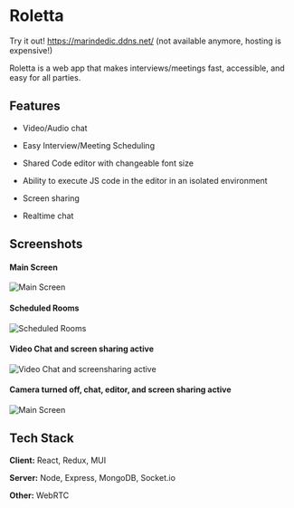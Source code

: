 
# Roletta
Try it out! https://marindedic.ddns.net/ (not available anymore, hosting is expensive!)

Roletta is a web app that makes interviews/meetings fast, accessible, and easy for all parties.


## Features

- Video/Audio chat

- Easy Interview/Meeting Scheduling

- Shared Code editor with changeable font size

- Ability to execute JS code in the editor in an isolated environment

- Screen sharing

- Realtime chat


## Screenshots

#### Main Screen
![Main Screen]([https://cdn.discordapp.com/attachments/769282603651956749/998635773408579584/roletta0.PNG?width=1371&height=670](https://media.discordapp.net/attachments/769282603651956749/998635773408579584/roletta0.PNG?ex=661d5d8a&is=660ae88a&hm=58dbe90ba3853eebe0ffede38cdc719aa9892ca55116b5352a6a90b193cda47b&=&format=webp&quality=lossless&width=959&height=469))

#### Scheduled Rooms
![Scheduled Rooms](https://cdn.discordapp.com/attachments/769282603651956749/998635773765091378/roletta1.PNG?width=1361&height=670)

#### Video Chat and screen sharing active
![Video Chat and screensharing active](https://cdn.discordapp.com/attachments/769282603651956749/998635774314557541/roletta3.PNG?width=1295&height=670)

#### Camera turned off, chat, editor, and screen sharing active
![Main Screen](https://cdn.discordapp.com/attachments/769282603651956749/998635774704619531/roletta4.PNG?width=1366&height=670)


## Tech Stack

**Client:** React, Redux, MUI

**Server:** Node, Express, MongoDB, Socket.io

**Other:** WebRTC

